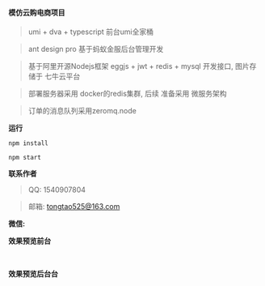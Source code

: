 #### 模仿云购电商项目

> umi + dva + typescript  前台umi全家桶

> ant design pro   基于蚂蚁金服后台管理开发

> 基于阿里开源Nodejs框架 eggjs + jwt + redis + mysql 开发接口, 图片存储于 七牛云平台

> 部署服务器采用 docker的redis集群, 后续 准备采用 微服务架构

> 订单的消息队列采用zeromq.node 

**运行**

`npm install`

`npm start`

**联系作者**

> QQ: 1540907804

> 邮箱: tongtao525@163.com

**微信:**
<img src="./images/Screenshot_2020-03-18-12-58-21-074_com.tencent.mm.jpg" alt="" />

**效果预览前台**

<img src="./images/Screenshot_2020-03-18-12-24-35-098_com.tencent.mo.jpg" alt="" /> 
<img src="./images/Screenshot_2020-03-18-12-24-45-177_com.tencent.mo.jpg" alt="" /> 
<img src="./images/Screenshot_2020-03-18-12-24-51-480_com.tencent.mo.jpg" alt="" /> 
<img src="./images/Screenshot_2020-03-18-12-24-57-976_com.tencent.mo.jpg" alt="" /> 
<img src="./images/Screenshot_2020-03-18-12-25-01-624_com.tencent.mo.jpg" alt="" /> 
<img src="./images/Screenshot_2020-03-18-12-25-28-666_com.tencent.mo.jpg" alt="" /> 
<img src="./images/Screenshot_2020-03-18-12-25-33-555_com.tencent.mo.jpg" alt="" /> 
<img src="./images/Screenshot_2020-03-18-12-25-42-836_com.tencent.mo.jpg" alt="" /> 
<img src="./images/Screenshot_2020-03-18-12-25-51-728_com.tencent.mo.jpg" alt="" /> 
<img src="./images/Screenshot_2020-03-18-12-26-33-626_com.tencent.mo.jpg" alt="" /> 
<img src="./images/Screenshot_2020-03-18-12-26-40-054_com.tencent.mo.jpg" alt="" /> 

**效果预览后台台**

<img src="./images/QQ截图20200318124913.png" alt="" />
<img src="./images/QQ截图20200318124958.png" alt="" />
<img src="./images/QQ截图20200318125204.png" alt="" />
<img src="./images/QQ截图20200318125219.png" alt="" />
<img src="./images/QQ截图20200318125230.png" alt="" />
<img src="./images/QQ截图20200318125524.png" alt="" />
<img src="./images/QQ截图20200318125539.png" alt="" />
<img src="./images/QQ截图20200318125551.png" alt="" />
<img src="./images/QQ截图20200318125457.png" alt="" />
